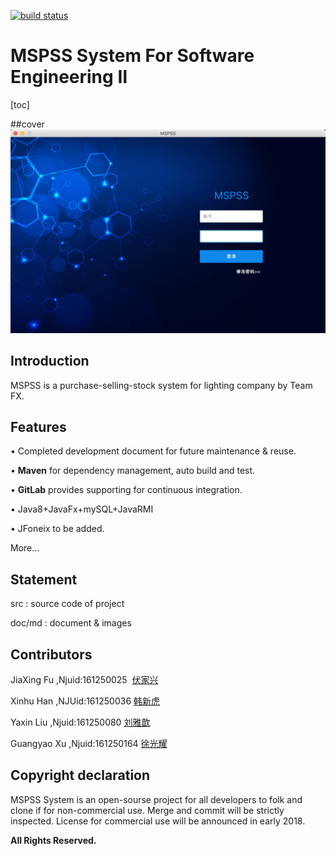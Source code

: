 [![build status](http://101.37.19.32:10080/FX/MSPSS/badges/master/build.svg)](http://101.37.19.32:10080/FX/MSPSS/commits/master)
# MSPSS System For Software Engineering Ⅱ<br>
[toc]

##cover
  ![cover](https://raw.githubusercontent.com/NJUFX/MSPSS/master/cover.png)


## Introduction

MSPSS is a purchase-selling-stock system for lighting company by Team FX.

## Features

• Completed development document for future maintenance & reuse.

• **Maven** for dependency management, auto build and test.

• **GitLab** provides supporting for continuous integration.

• Java8+JavaFx+mySQL+JavaRMI

• JFoneix to be added.

More…

## Statement

src : source code of project

doc/md : document & images

## Contributors

JiaXing Fu ,Njuid:161250025  [伏家兴](https://github.com/FuGaZn "悬停显示")

Xinhu Han ,NJUid:161250036 [韩新虎](https://github.com/hanxinhu "悬停显示")

Yaxin Liu ,Njuid:161250080 [刘雅歆](https://github.com/HarperLiu "悬停显示")

Guangyao Xu ,Njuid:161250164 [徐光耀](https://github.com/LuGaXu "悬停显示")

## Copyright declaration

MSPSS System is an open-sourse project for all developers to folk and clone if for non-commercial use. Merge and commit will be strictly inspected. License for commercial use will be announced in early 2018.

**All Rights Reserved.**








